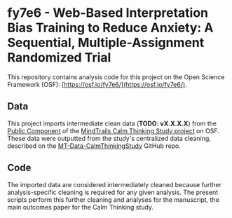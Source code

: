 # fy7e6 - Web-Based Interpretation Bias Training to Reduce Anxiety: A Sequential, Multiple-Assignment Randomized Trial

This repository contains analysis code for this project on the Open Science Framework (OSF): [https://osf.io/fy7e6/](https://osf.io/fy7e6/).

## Data

This project imports intermediate clean data (**TODO: vX.X.X.X**) from the [Public Component](https://osf.io/s8v3h/) of the [MindTrails Calm Thinking Study project](https://osf.io/zbd52/) on OSF. These data were outputted from the study's centralized data cleaning, described on the [MT-Data-CalmThinkingStudy](https://github.com/TeachmanLab/MT-Data-CalmThinkingStudy) GitHub repo.

## Code

The imported data are considered intermediately cleaned because further analysis-specific cleaning is required for any given analysis. The present scripts perform this further cleaning and analyses for the manuscript, the main outcomes paper for the Calm Thinking study.
